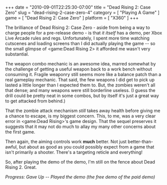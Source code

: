 +++
date = "2010-09-01T22:25:30-07:00"
title = "Dead Rising 2: Case Zero"
slug = "dead-rising-2-case-zero-4"
category = [ "Playing A Game" ]
game = [ "Dead Rising 2: Case Zero" ]
platform = [ "X360" ]
+++

The brilliance of Dead Rising 2: Case Zero - aside from being a way to charge people for a pre-release demo - is that <i>it itself</i> has a demo, per Xbox Live Arcade rules and regs.  Unfortunately, I spent more time watching cutscenes and loading screens than I did actually playing the game -- so the small glimpse of <game:Dead Rising 2> it afforded me wasn't very substantial.

The weapon combo mechanic is an awesome idea, marred somewhat by the challenge of getting a useful weapon back to a work bench without consuming it.  Fragile weaponry still seems more like a balance patch than a real gameplay mechanic.  That said, the few weapons I did get to pick up lasted a little longer than I expected them to.  But, the zombies weren't all that dense; and many weapons were still borderline useless.  (I guess the drill could be pretty neat in some combos, but by itself it's just a great way to get attacked from behind.)

That the zombie attack mechanism <i>still</i> takes away health before giving me a chance to escape, is my biggest concern.  This, to me, was a very clear error in <game:Dead Rising>'s game design.  That the sequel preserves it suggests that it may not do much to allay my many other concerns about the first game.

Then again, the aiming controls work <b>much</b> better.  Not just better-than-awful, but about as good as you could possibly expect from a game that isn't primarily a shooter.  There's a targeting reticle and everything!

So, after playing the demo of the demo, I'm still on the fence about Dead Rising 2.  Great.

<i>Progress: Gave Up -- Played the demo (the free demo of the paid demo)</i>